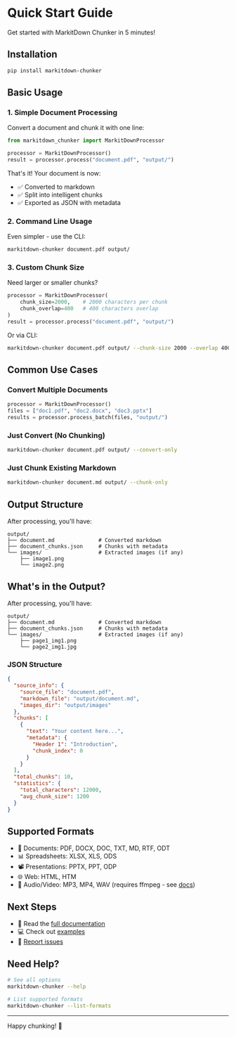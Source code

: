 # Quick Start Guide

Get started with MarkitDown Chunker in 5 minutes!

## Installation

```bash
pip install markitdown-chunker
```

## Basic Usage

### 1. Simple Document Processing

Convert a document and chunk it with one line:

```python
from markitdown_chunker import MarkitDownProcessor

processor = MarkitDownProcessor()
result = processor.process("document.pdf", "output/")
```

That's it! Your document is now:
- ✅ Converted to markdown
- ✅ Split into intelligent chunks
- ✅ Exported as JSON with metadata

### 2. Command Line Usage

Even simpler - use the CLI:

```bash
markitdown-chunker document.pdf output/
```

### 3. Custom Chunk Size

Need larger or smaller chunks?

```python
processor = MarkitDownProcessor(
    chunk_size=2000,    # 2000 characters per chunk
    chunk_overlap=400   # 400 characters overlap
)
result = processor.process("document.pdf", "output/")
```

Or via CLI:

```bash
markitdown-chunker document.pdf output/ --chunk-size 2000 --overlap 400
```

## Common Use Cases

### Convert Multiple Documents

```python
processor = MarkitDownProcessor()
files = ["doc1.pdf", "doc2.docx", "doc3.pptx"]
results = processor.process_batch(files, "output/")
```

### Just Convert (No Chunking)

```bash
markitdown-chunker document.pdf output/ --convert-only
```

### Just Chunk Existing Markdown

```bash
markitdown-chunker document.md output/ --chunk-only
```

## Output Structure

After processing, you'll have:

```
output/
├── document.md              # Converted markdown
├── document_chunks.json     # Chunks with metadata
└── images/                  # Extracted images (if any)
    ├── image1.png
    └── image2.png
```

## What's in the Output?

After processing, you'll have:

```
output/
├── document.md              # Converted markdown
├── document_chunks.json     # Chunks with metadata
└── images/                  # Extracted images (if any)
    ├── page1_img1.png
    └── page2_img1.jpg
```

### JSON Structure

```json
{
  "source_info": {
    "source_file": "document.pdf",
    "markdown_file": "output/document.md",
    "images_dir": "output/images"
  },
  "chunks": [
    {
      "text": "Your content here...",
      "metadata": {
        "Header 1": "Introduction",
        "chunk_index": 0
      }
    }
  ],
  "total_chunks": 10,
  "statistics": {
    "total_characters": 12000,
    "avg_chunk_size": 1200
  }
}
```

## Supported Formats

- 📄 Documents: PDF, DOCX, DOC, TXT, MD, RTF, ODT
- 📊 Spreadsheets: XLSX, XLS, ODS
- 📽️ Presentations: PPTX, PPT, ODP
- 🌐 Web: HTML, HTM
- 🎵 Audio/Video: MP3, MP4, WAV (requires ffmpeg - see [docs](docs/FFMPEG_AUDIO.md))

## Next Steps

- 📖 Read the [full documentation](README.md)
- 💻 Check out [examples](examples/)
- 🐛 [Report issues](https://github.com/yourusername/markitdown-chunker/issues)

## Need Help?

```bash
# See all options
markitdown-chunker --help

# List supported formats
markitdown-chunker --list-formats
```

---

Happy chunking! 🚀

